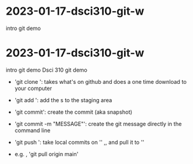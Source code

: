 # 2023-01-17-dsci310-git-w
intro git demo
# 2023-01-17-dsci310-git-w
intro git demo
Dsci 310 git demo


- 'git clone <URL>': takes what's on github and does a one time download to your computer
- 'git add <FILE>': add the <FILE>s to the staging area
- 'git commit': create the commit (aka snapshot)
- 'git commit -m "MESSAGE"': create the git message directly in the command line


- 'git push <where> <what>': take local commits on '<what>' ,, and pull it to '<where>'
- e.g. , 'git pull origin main'
